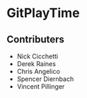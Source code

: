 # GitPlayTime

## Contributers
* Nick Cicchetti
* Derek Raines
* Chris Angelico
* Spencer Diernbach
* Vincent Pillinger
